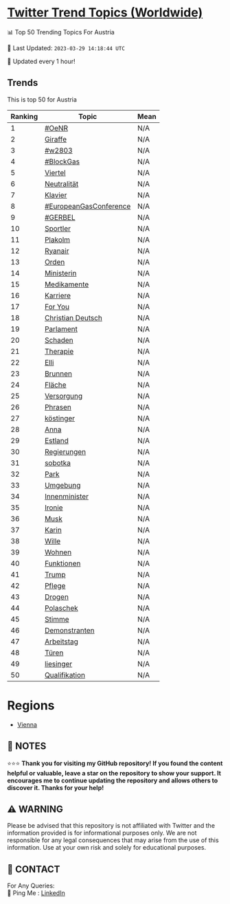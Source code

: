 [Twitter Trend Topics (Worldwide)](https://github.com/ErcinDedeoglu/Twitter-Trend-Topics)
==========


📊 Top 50 Trending Topics For Austria

📆 Last Updated: `2023-03-29 14:18:44 UTC`

🔧 Updated every 1 hour!


## Trends

This is top 50 for Austria

| Ranking | Topic | Mean |
| ------- | ------------ | ------------ |
| 1 | [#OeNR](http://twitter.com/search?q=%23OeNR) | N/A |
| 2 | [Giraffe](http://twitter.com/search?q=Giraffe) | N/A |
| 3 | [#w2803](http://twitter.com/search?q=%23w2803) | N/A |
| 4 | [#BlockGas](http://twitter.com/search?q=%23BlockGas) | N/A |
| 5 | [Viertel](http://twitter.com/search?q=Viertel) | N/A |
| 6 | [Neutralität](http://twitter.com/search?q=Neutralit%c3%a4t) | N/A |
| 7 | [Klavier](http://twitter.com/search?q=Klavier) | N/A |
| 8 | [#EuropeanGasConference](http://twitter.com/search?q=%23EuropeanGasConference) | N/A |
| 9 | [#GERBEL](http://twitter.com/search?q=%23GERBEL) | N/A |
| 10 | [Sportler](http://twitter.com/search?q=Sportler) | N/A |
| 11 | [Plakolm](http://twitter.com/search?q=Plakolm) | N/A |
| 12 | [Ryanair](http://twitter.com/search?q=Ryanair) | N/A |
| 13 | [Orden](http://twitter.com/search?q=Orden) | N/A |
| 14 | [Ministerin](http://twitter.com/search?q=Ministerin) | N/A |
| 15 | [Medikamente](http://twitter.com/search?q=Medikamente) | N/A |
| 16 | [Karriere](http://twitter.com/search?q=Karriere) | N/A |
| 17 | [For You](http://twitter.com/search?q=For+You) | N/A |
| 18 | [Christian Deutsch](http://twitter.com/search?q=Christian+Deutsch) | N/A |
| 19 | [Parlament](http://twitter.com/search?q=Parlament) | N/A |
| 20 | [Schaden](http://twitter.com/search?q=Schaden) | N/A |
| 21 | [Therapie](http://twitter.com/search?q=Therapie) | N/A |
| 22 | [Elli](http://twitter.com/search?q=Elli) | N/A |
| 23 | [Brunnen](http://twitter.com/search?q=Brunnen) | N/A |
| 24 | [Fläche](http://twitter.com/search?q=Fl%c3%a4che) | N/A |
| 25 | [Versorgung](http://twitter.com/search?q=Versorgung) | N/A |
| 26 | [Phrasen](http://twitter.com/search?q=Phrasen) | N/A |
| 27 | [köstinger](http://twitter.com/search?q=k%c3%b6stinger) | N/A |
| 28 | [Anna](http://twitter.com/search?q=Anna) | N/A |
| 29 | [Estland](http://twitter.com/search?q=Estland) | N/A |
| 30 | [Regierungen](http://twitter.com/search?q=Regierungen) | N/A |
| 31 | [sobotka](http://twitter.com/search?q=sobotka) | N/A |
| 32 | [Park](http://twitter.com/search?q=Park) | N/A |
| 33 | [Umgebung](http://twitter.com/search?q=Umgebung) | N/A |
| 34 | [Innenminister](http://twitter.com/search?q=Innenminister) | N/A |
| 35 | [Ironie](http://twitter.com/search?q=Ironie) | N/A |
| 36 | [Musk](http://twitter.com/search?q=Musk) | N/A |
| 37 | [Karin](http://twitter.com/search?q=Karin) | N/A |
| 38 | [Wille](http://twitter.com/search?q=Wille) | N/A |
| 39 | [Wohnen](http://twitter.com/search?q=Wohnen) | N/A |
| 40 | [Funktionen](http://twitter.com/search?q=Funktionen) | N/A |
| 41 | [Trump](http://twitter.com/search?q=Trump) | N/A |
| 42 | [Pflege](http://twitter.com/search?q=Pflege) | N/A |
| 43 | [Drogen](http://twitter.com/search?q=Drogen) | N/A |
| 44 | [Polaschek](http://twitter.com/search?q=Polaschek) | N/A |
| 45 | [Stimme](http://twitter.com/search?q=Stimme) | N/A |
| 46 | [Demonstranten](http://twitter.com/search?q=Demonstranten) | N/A |
| 47 | [Arbeitstag](http://twitter.com/search?q=Arbeitstag) | N/A |
| 48 | [Türen](http://twitter.com/search?q=T%c3%bcren) | N/A |
| 49 | [liesinger](http://twitter.com/search?q=liesinger) | N/A |
| 50 | [Qualifikation](http://twitter.com/search?q=Qualifikation) | N/A |



# Regions

* [Vienna](</Austria/Vienna.md>)



## 📝 NOTES

⭐⭐⭐ **Thank you for visiting my GitHub repository! If you found the content helpful or valuable, leave a star on the repository to show your support. It encourages me to continue updating the repository and allows others to discover it. Thanks for your help!**


## ⚠️ WARNING

Please be advised that this repository is not affiliated with Twitter and the information provided is for informational purposes only. We are not responsible for any legal consequences that may arise from the use of this information. Use at your own risk and solely for educational purposes.


## 📨 CONTACT

 For Any Queries:  
            🏓 Ping Me : [LinkedIn](https://www.linkedin.com/in/ercindedeoglu/)
